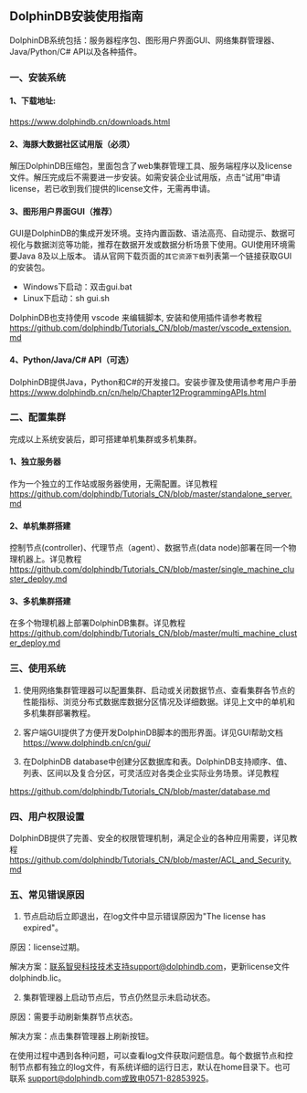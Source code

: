 ## DolphinDB安装使用指南

DolphinDB系统包括：服务器程序包、图形用户界面GUI、网络集群管理器、Java/Python/C# API以及各种插件。

### 一、安装系统

#### 1、下载地址: 

https://www.dolphindb.cn/downloads.html

#### 2、海豚大数据社区试用版（必须）

解压DolphinDB压缩包，里面包含了web集群管理工具、服务端程序以及license文件。解压完成后不需要进一步安装。如需安装企业试用版，点击“试用”申请license，若已收到我们提供的license文件，无需再申请。

#### 3、图形用户界面GUI（推荐）

GUI是DolphinDB的集成开发环境。支持内置函数、语法高亮、自动提示、数据可视化与数据浏览等功能，推荐在数据开发或数据分析场景下使用。GUI使用环境需要Java 8及以上版本。
请从官网下载页面的`其它资源下载`列表第一个链接获取GUI的安装包。
* Windows下启动：双击gui.bat
* Linux下启动：sh gui.sh

DolphinDB也支持使用 vscode 来编辑脚本, 安装和使用插件请参考教程 https://github.com/dolphindb/Tutorials_CN/blob/master/vscode_extension.md

#### 4、Python/Java/C# API（可选）

DolphinDB提供Java，Python和C#的开发接口。安装步骤及使用请参考用户手册 https://www.dolphindb.cn/cn/help/Chapter12ProgrammingAPIs.html

### 二、配置集群

完成以上系统安装后，即可搭建单机集群或多机集群。

#### 1、独立服务器

作为一个独立的工作站或服务器使用，无需配置。详见教程
https://github.com/dolphindb/Tutorials_CN/blob/master/standalone_server.md 

#### 2、单机集群搭建

控制节点(controller)、代理节点（agent）、数据节点(data node)部署在同一个物理机器上。详见教程 
https://github.com/dolphindb/Tutorials_CN/blob/master/single_machine_cluster_deploy.md

#### 3、多机集群搭建
在多个物理机器上部署DolphinDB集群。详见教程
https://github.com/dolphindb/Tutorials_CN/blob/master/multi_machine_cluster_deploy.md

### 三、使用系统

1. 使用网络集群管理器可以配置集群、启动或关闭数据节点、查看集群各节点的性能指标、浏览分布式数据库数据分区情况及详细数据。详见上文中的单机和多机集群部署教程。

2. 客户端GUI提供了方便开发DolphinDB脚本的图形界面。详见GUI帮助文档 https://www.dolphindb.cn/cn/gui/

3. 在DolphinDB database中创建分区数据库和表。DolphinDB支持顺序、值、列表、区间以及复合分区，可灵活应对各类企业实际业务场景。详见教程

https://github.com/dolphindb/Tutorials_CN/blob/master/database.md

### 四、用户权限设置

DolphinDB提供了完善、安全的权限管理机制，满足企业的各种应用需要，详见教程 
https://github.com/dolphindb/Tutorials_CN/blob/master/ACL_and_Security.md

### 五、常见错误原因
1. 节点启动后立即退出，在log文件中显示错误原因为"The license has expired"。

原因：license过期。

解决方案：联系智臾科技技术支持support@dolphindb.com，更新license文件dolphindb.lic。

2. 集群管理器上启动节点后，节点仍然显示未启动状态。

原因：需要手动刷新集群节点状态。

解决方案：点击集群管理器上刷新按钮。

在使用过程中遇到各种问题，可以查看log文件获取问题信息。每个数据节点和控制节点都有独立的log文件，有系统详细的运行日志，默认在home目录下。也可联系 support@dolphindb.com或致电0571-82853925。


